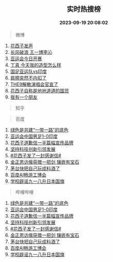 <div align="center"><h2>实时热搜榜</h2><h4>2023-09-19 20:08:02</h4></div>

> 微博  

1. [花西子发声](https://s.weibo.com/weibo?q=%23%E8%8A%B1%E8%A5%BF%E5%AD%90%E5%8F%91%E5%A3%B0%23&t=31&band_rank=1&Refer=top)<br />
2. [长风破浪 王一博李沁](https://s.weibo.com/weibo?q=%E9%95%BF%E9%A3%8E%E7%A0%B4%E6%B5%AA%20%E7%8E%8B%E4%B8%80%E5%8D%9A%E6%9D%8E%E6%B2%81&t=31&band_rank=2&Refer=top)<br />
3. [亚运会今日开赛](https://s.weibo.com/weibo?q=%23%E4%BA%9A%E8%BF%90%E4%BC%9A%E4%BB%8A%E6%97%A5%E5%BC%80%E8%B5%9B%23&t=31&band_rank=3&Refer=top)<br />
4. [丁真 今天我的造型怎么样](https://s.weibo.com/weibo?q=%E4%B8%81%E7%9C%9F%20%E4%BB%8A%E5%A4%A9%E6%88%91%E7%9A%84%E9%80%A0%E5%9E%8B%E6%80%8E%E4%B9%88%E6%A0%B7&t=31&band_rank=4&Refer=top)<br />
5. [国足亚运队vs印度](https://s.weibo.com/weibo?q=%23%E5%9B%BD%E8%B6%B3%E4%BA%9A%E8%BF%90%E9%98%9Fvs%E5%8D%B0%E5%BA%A6%23&t=31&band_rank=5&Refer=top)<br />
6. [肩膀突然不内扣了](https://s.weibo.com/weibo?q=%E8%82%A9%E8%86%80%E7%AA%81%E7%84%B6%E4%B8%8D%E5%86%85%E6%89%A3%E4%BA%86&t=31&band_rank=6&Refer=top)<br />
7. [THE9解散演唱会官宣了](https://s.weibo.com/weibo?q=%23THE9%E8%A7%A3%E6%95%A3%E6%BC%94%E5%94%B1%E4%BC%9A%E5%AE%98%E5%AE%A3%E4%BA%86%23&t=31&band_rank=7&Refer=top)<br />
8. [花西子自称是地地道道的国货](https://s.weibo.com/weibo?q=%23%E8%8A%B1%E8%A5%BF%E5%AD%90%E8%87%AA%E7%A7%B0%E6%98%AF%E5%9C%B0%E5%9C%B0%E9%81%93%E9%81%93%E7%9A%84%E5%9B%BD%E8%B4%A7%23&t=31&band_rank=8&Refer=top)<br />
9. [我有一个朋友](https://s.weibo.com/weibo?q=%E6%88%91%E6%9C%89%E4%B8%80%E4%B8%AA%E6%9C%8B%E5%8F%8B&t=31&band_rank=9&Refer=top)<br />

> 知乎  


> 百度  

1. [绿色是共建“一带一路”的底色](https://www.baidu.com/s?wd=%E7%BB%BF%E8%89%B2%E6%98%AF%E5%85%B1%E5%BB%BA%E2%80%9C%E4%B8%80%E5%B8%A6%E4%B8%80%E8%B7%AF%E2%80%9D%E7%9A%84%E5%BA%95%E8%89%B2&sa=fyb_news&rsv_dl=fyb_news)<br />
2. [亚运会中国男足1-0印度](https://www.baidu.com/s?wd=%E4%BA%9A%E8%BF%90%E4%BC%9A%E4%B8%AD%E5%9B%BD%E7%94%B7%E8%B6%B3vs%E5%8D%B0%E5%BA%A6&sa=fyb_news&rsv_dl=fyb_news)<br />
3. [花西子道歉信一半篇幅宣传品牌](https://www.baidu.com/s?wd=%E8%8A%B1%E8%A5%BF%E5%AD%90%E9%81%93%E6%AD%89%E4%BF%A1%E4%B8%80%E5%8D%8A%E7%AF%87%E5%B9%85%E5%AE%A3%E4%BC%A0%E5%93%81%E7%89%8C&sa=fyb_news&rsv_dl=fyb_news)<br />
4. [坚持科技创新引领发展](https://www.baidu.com/s?wd=%E5%9D%9A%E6%8C%81%E7%A7%91%E6%8A%80%E5%88%9B%E6%96%B0%E5%BC%95%E9%A2%86%E5%8F%91%E5%B1%95&sa=fyb_news&rsv_dl=fyb_news)<br />
5. [#花西子发了一封感谢信#](https://www.baidu.com/s?wd=%23%E8%8A%B1%E8%A5%BF%E5%AD%90%E5%8F%91%E4%BA%86%E4%B8%80%E5%B0%81%E6%84%9F%E8%B0%A2%E4%BF%A1%23&sa=fyb_news&rsv_dl=fyb_news)<br />
6. [金正恩访俄获赠一把剑 镶嵌有宝石](https://www.baidu.com/s?wd=%E9%87%91%E6%AD%A3%E6%81%A9%E8%AE%BF%E4%BF%84%E8%8E%B7%E8%B5%A0%E4%B8%80%E6%8A%8A%E5%89%91+%E9%95%B6%E5%B5%8C%E6%9C%89%E5%AE%9D%E7%9F%B3&sa=fyb_news&rsv_dl=fyb_news)<br />
7. [茅台快把自己玩成料酒了](https://www.baidu.com/s?wd=%E8%8C%85%E5%8F%B0%E5%BF%AB%E6%8A%8A%E8%87%AA%E5%B7%B1%E7%8E%A9%E6%88%90%E6%96%99%E9%85%92%E4%BA%86&sa=fyb_news&rsv_dl=fyb_news)<br />
8. [百度AI畅游工博会](https://www.baidu.com/s?wd=%E7%99%BE%E5%BA%A6AI%E7%95%85%E6%B8%B8%E5%B7%A5%E5%8D%9A%E4%BC%9A&sa=fyb_news&rsv_dl=fyb_news)<br />
9. [学校辟谣九一八升日本国旗](https://www.baidu.com/s?wd=%E5%AD%A6%E6%A0%A1%E8%BE%9F%E8%B0%A3%E4%B9%9D%E4%B8%80%E5%85%AB%E5%8D%87%E6%97%A5%E6%9C%AC%E5%9B%BD%E6%97%97&sa=fyb_news&rsv_dl=fyb_news)<br />

> 哔哩哔哩  

1. [绿色是共建“一带一路”的底色](https://www.baidu.com/s?wd=%E7%BB%BF%E8%89%B2%E6%98%AF%E5%85%B1%E5%BB%BA%E2%80%9C%E4%B8%80%E5%B8%A6%E4%B8%80%E8%B7%AF%E2%80%9D%E7%9A%84%E5%BA%95%E8%89%B2&sa=fyb_news&rsv_dl=fyb_news)<br />
2. [亚运会中国男足1-0印度](https://www.baidu.com/s?wd=%E4%BA%9A%E8%BF%90%E4%BC%9A%E4%B8%AD%E5%9B%BD%E7%94%B7%E8%B6%B3vs%E5%8D%B0%E5%BA%A6&sa=fyb_news&rsv_dl=fyb_news)<br />
3. [花西子道歉信一半篇幅宣传品牌](https://www.baidu.com/s?wd=%E8%8A%B1%E8%A5%BF%E5%AD%90%E9%81%93%E6%AD%89%E4%BF%A1%E4%B8%80%E5%8D%8A%E7%AF%87%E5%B9%85%E5%AE%A3%E4%BC%A0%E5%93%81%E7%89%8C&sa=fyb_news&rsv_dl=fyb_news)<br />
4. [坚持科技创新引领发展](https://www.baidu.com/s?wd=%E5%9D%9A%E6%8C%81%E7%A7%91%E6%8A%80%E5%88%9B%E6%96%B0%E5%BC%95%E9%A2%86%E5%8F%91%E5%B1%95&sa=fyb_news&rsv_dl=fyb_news)<br />
5. [#花西子发了一封感谢信#](https://www.baidu.com/s?wd=%23%E8%8A%B1%E8%A5%BF%E5%AD%90%E5%8F%91%E4%BA%86%E4%B8%80%E5%B0%81%E6%84%9F%E8%B0%A2%E4%BF%A1%23&sa=fyb_news&rsv_dl=fyb_news)<br />
6. [金正恩访俄获赠一把剑 镶嵌有宝石](https://www.baidu.com/s?wd=%E9%87%91%E6%AD%A3%E6%81%A9%E8%AE%BF%E4%BF%84%E8%8E%B7%E8%B5%A0%E4%B8%80%E6%8A%8A%E5%89%91+%E9%95%B6%E5%B5%8C%E6%9C%89%E5%AE%9D%E7%9F%B3&sa=fyb_news&rsv_dl=fyb_news)<br />
7. [茅台快把自己玩成料酒了](https://www.baidu.com/s?wd=%E8%8C%85%E5%8F%B0%E5%BF%AB%E6%8A%8A%E8%87%AA%E5%B7%B1%E7%8E%A9%E6%88%90%E6%96%99%E9%85%92%E4%BA%86&sa=fyb_news&rsv_dl=fyb_news)<br />
8. [百度AI畅游工博会](https://www.baidu.com/s?wd=%E7%99%BE%E5%BA%A6AI%E7%95%85%E6%B8%B8%E5%B7%A5%E5%8D%9A%E4%BC%9A&sa=fyb_news&rsv_dl=fyb_news)<br />
9. [学校辟谣九一八升日本国旗](https://www.baidu.com/s?wd=%E5%AD%A6%E6%A0%A1%E8%BE%9F%E8%B0%A3%E4%B9%9D%E4%B8%80%E5%85%AB%E5%8D%87%E6%97%A5%E6%9C%AC%E5%9B%BD%E6%97%97&sa=fyb_news&rsv_dl=fyb_news)<br />

